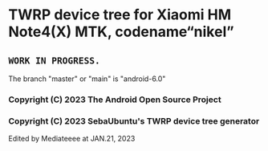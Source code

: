 
TWRP device tree for Xiaomi HM Note4(X) MTK, codename“nikel”
==============

## `WORK IN PROGRESS. `

The branch "master" or "main" is "android-6.0"


### Copyright (C) 2023 The Android Open Source Project
### Copyright (C) 2023 SebaUbuntu's TWRP device tree generator
Edited by Mediateeee at JAN.21, 2023 <br>
